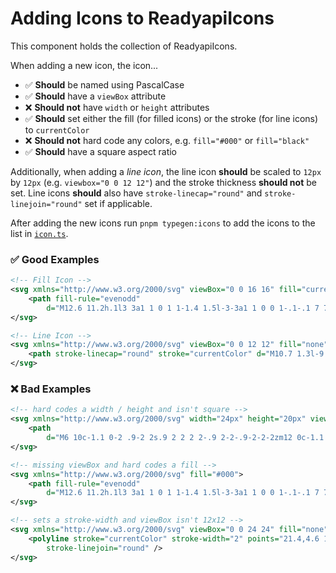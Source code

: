 # Adding Icons to ReadyapiIcons

This component holds the collection of ReadyapiIcons.

When adding a new icon, the icon...

- ✅ **Should** be named using PascalCase
- ✅ **Should** have a `viewBox` attribute
- ❌ **Should not** have `width` or `height` attributes
- ✅ **Should** set either the fill (for filled icons) or the stroke (for line icons) to `currentColor`
- ❌ **Should not** hard code any colors, e.g. `fill="#000"` or `fill="black"`
- ✅ **Should** have a square aspect ratio

Additionally, when adding a _line icon_, the line icon **should** be scaled to `12px` by `12px` (e.g. `viewbox="0 0 12 12"`) and the stroke thickness **should not** be set. Line icons **should** also have `stroke-linecap="round"` and `stroke-linejoin="round"` set if applicable.

After adding the new icons run `pnpm typegen:icons` to add the icons to the list in [`icon.ts`](./icons/icons.ts).

### ✅ Good Examples

```svg
<!-- Fill Icon -->
<svg xmlns="http://www.w3.org/2000/svg" viewBox="0 0 16 16" fill="currentColor">
    <path fill-rule="evenodd"
        d="M12.6 11.2h.1l3 3a1 1 0 1 1-1.4 1.5l-3-3a1 1 0 0 1-.1-.1 7 7 0 1 1 1.4-1.4zM7 12A5 5 0 1 0 7 2a5 5 0 0 0 0 10z" />
</svg>
```

```svg
<!-- Line Icon -->
<svg xmlns="http://www.w3.org/2000/svg" viewBox="0 0 12 12" fill="none">
    <path stroke-linecap="round" stroke="currentColor" d="M10.7 1.3l-9.4 9.4m0-9.4l9.4 9.4" />
</svg>
```

### ❌ Bad Examples

```svg
<!-- hard codes a width / height and isn't square -->
<svg xmlns="http://www.w3.org/2000/svg" width="24px" height="20px" viewBox="0 0 24 20" fill="currentColor">
    <path
        d="M6 10c-1.1 0-2 .9-2 2s.9 2 2 2 2-.9 2-2-.9-2-2-2zm12 0c-1.1 0-2 .9-2 2s.9 2 2 2 2-.9 2-2-.9-2-2-2zm-6 0c-1.1 0-2 .9-2 2s.9 2 2 2 2-.9 2-2-.9-2-2-2z" />
</svg>
```

```svg
<!-- missing viewBox and hard codes a fill -->
<svg xmlns="http://www.w3.org/2000/svg" fill="#000">
    <path fill-rule="evenodd"
        d="M12.6 11.2h.1l3 3a1 1 0 1 1-1.4 1.5l-3-3a1 1 0 0 1-.1-.1 7 7 0 1 1 1.4-1.4zM7 12A5 5 0 1 0 7 2a5 5 0 0 0 0 10z" />
</svg>
```

```svg
<!-- sets a stroke-width and viewBox isn't 12x12 -->
<svg xmlns="http://www.w3.org/2000/svg" viewBox="0 0 24 24" fill="none">
	<polyline stroke="currentColor" stroke-width="2" points="21.4,4.6 10.5,19.4 2.5,13" stroke-linecap="round"
		stroke-linejoin="round" />
</svg>
```
